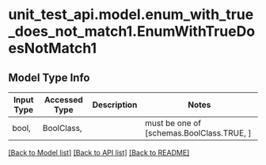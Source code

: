 # unit_test_api.model.enum_with_true_does_not_match1.EnumWithTrueDoesNotMatch1

## Model Type Info
Input Type | Accessed Type | Description | Notes
------------ | ------------- | ------------- | -------------
bool,  | BoolClass,  |  | must be one of [schemas.BoolClass.TRUE, ] 

[[Back to Model list]](../../README.md#documentation-for-models) [[Back to API list]](../../README.md#documentation-for-api-endpoints) [[Back to README]](../../README.md)

